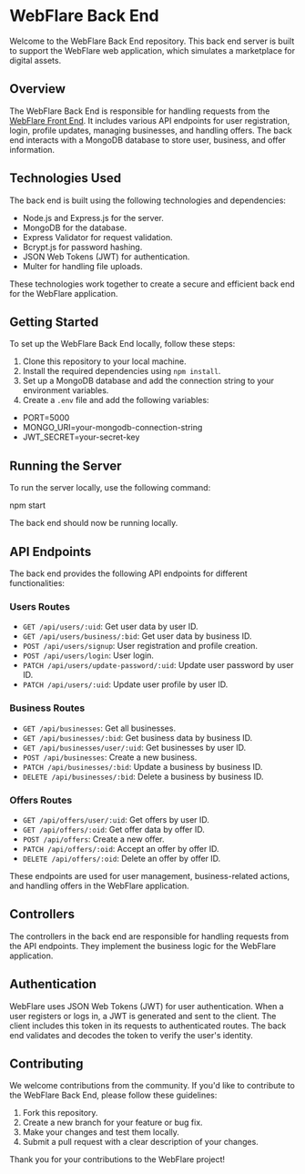 # WebFlare Back End

Welcome to the WebFlare Back End repository. This back end server is built to support the WebFlare web application, which simulates a marketplace for digital assets.

## Overview

The WebFlare Back End is responsible for handling requests from the [WebFlare Front End](https://github.com/RRFayad/Personal-Project__WebFlare--FrontEnd). It includes various API endpoints for user registration, login, profile updates, managing businesses, and handling offers. The back end interacts with a MongoDB database to store user, business, and offer information.

## Technologies Used

The back end is built using the following technologies and dependencies:

- Node.js and Express.js for the server.
- MongoDB for the database.
- Express Validator for request validation.
- Bcrypt.js for password hashing.
- JSON Web Tokens (JWT) for authentication.
- Multer for handling file uploads.

These technologies work together to create a secure and efficient back end for the WebFlare application.

## Getting Started

To set up the WebFlare Back End locally, follow these steps:

1. Clone this repository to your local machine.
2. Install the required dependencies using `npm install`.
3. Set up a MongoDB database and add the connection string to your environment variables.
4. Create a `.env` file and add the following variables:

- PORT=5000
- MONGO_URI=your-mongodb-connection-string
- JWT_SECRET=your-secret-key

## Running the Server

To run the server locally, use the following command:

npm start

The back end should now be running locally.

## API Endpoints

The back end provides the following API endpoints for different functionalities:

### Users Routes

- `GET /api/users/:uid`: Get user data by user ID.
- `GET /api/users/business/:bid`: Get user data by business ID.
- `POST /api/users/signup`: User registration and profile creation.
- `POST /api/users/login`: User login.
- `PATCH /api/users/update-password/:uid`: Update user password by user ID.
- `PATCH /api/users/:uid`: Update user profile by user ID.

### Business Routes

- `GET /api/businesses`: Get all businesses.
- `GET /api/businesses/:bid`: Get business data by business ID.
- `GET /api/businesses/user/:uid`: Get businesses by user ID.
- `POST /api/businesses`: Create a new business.
- `PATCH /api/businesses/:bid`: Update a business by business ID.
- `DELETE /api/businesses/:bid`: Delete a business by business ID.

### Offers Routes

- `GET /api/offers/user/:uid`: Get offers by user ID.
- `GET /api/offers/:oid`: Get offer data by offer ID.
- `POST /api/offers`: Create a new offer.
- `PATCH /api/offers/:oid`: Accept an offer by offer ID.
- `DELETE /api/offers/:oid`: Delete an offer by offer ID.

These endpoints are used for user management, business-related actions, and handling offers in the WebFlare application.

## Controllers

The controllers in the back end are responsible for handling requests from the API endpoints. They implement the business logic for the WebFlare application.

## Authentication

WebFlare uses JSON Web Tokens (JWT) for user authentication. When a user registers or logs in, a JWT is generated and sent to the client. The client includes this token in its requests to authenticated routes. The back end validates and decodes the token to verify the user's identity.

## Contributing

We welcome contributions from the community. If you'd like to contribute to the WebFlare Back End, please follow these guidelines:

1. Fork this repository.
2. Create a new branch for your feature or bug fix.
3. Make your changes and test them locally.
4. Submit a pull request with a clear description of your changes.

Thank you for your contributions to the WebFlare project!
